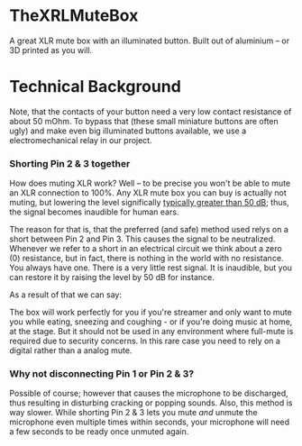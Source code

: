 # TheXRLMuteBox
A great XLR mute box with an illuminated button. Built out of aluminium – or 3D printed as you will.

# Technical Background
Note, that the contacts of your button need a very low contact resistance of about 50 mOhm. To bypass that (these small miniature buttons are often ugly) and make even big illuminated buttons available, we use a electromechanical relay in our project.

### Shorting Pin 2 & 3 together

How does muting XLR work? Well – to be precise you won't be able to mute an XLR connection to 100%. Any XLR mute box you can buy is actually not muting, but lowering the level significally [typically greater than 50 dB](https://service.shure.com/s/article/mute-switch-with-phantom-power?language=en_US); thus, the signal becomes inaudible for human ears.

The reason for that is, that the preferred (and safe) method used relys on a short between Pin 2 and Pin 3. This causes the signal to be neutralized. Whenever we refer to a short in an electrical circuit we think about a zero (0) resistance, but in fact, there is nothing in the world with no resistance. You always have one. There is a very little rest signal. It is inaudible, but you can restore it by raising the level by 50 dB for instance.

As a result of that we can say:

The box will work perfectly for you if you're streamer and only want to mute you while eating, sneezing and coughing - or if you're doing music at home, at the stage. But it should not be used in any environment where full-mute is required due to security concerns. In this rare case you need to rely on a digital rather than a analog mute.

### Why not disconnecting Pin 1 or Pin 2 & 3?

Possible of course; however that causes the microphone to be discharged, thus resulting in disturbing cracking or popping sounds. Also, this method is way slower. While shorting Pin 2 & 3 lets you mute *and* unmute the microphone even multiple times within seconds, your microphone will need a few seconds to be ready once unmuted again.
